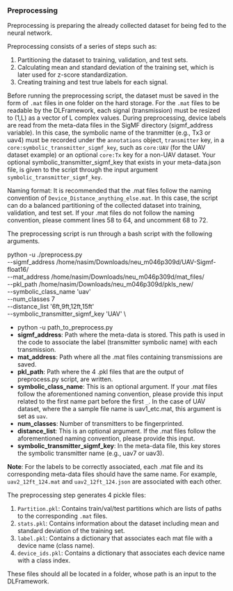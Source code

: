 ### Preprocessing

Preprocessing is preparing the already collected dataset for being fed to the neural network. 

Preprocessing consists of a series of steps such as:

1. Partitioning the dataset to training, validation, and test sets. 
2. Calculating mean and standard deviation of the training set, which is later used for z-score standardization.
3. Creating training and test true labels for each signal.

Before running the preprocessing script, the dataset must be saved in the form of `.mat` files in one folder on the hard storage. For the `.mat` files to be readable by the DLFramework, each signal (transmission) must be resized to (1,L) as a vector of L complex values. During preprocessing, device labels are read from the meta-data files in the SigMF directory (sigmf_address variable). In this case, the symbolic name of the tranmitter (e.g., Tx3 or uav4) must be recorded under the `annotations` object, `transmitter` key, in a `core:symbolic_transmitter_sigmf_key`, such as `core:UAV` (for the UAV dataset example) or an optional `core:Tx` key for a non-UAV dataset. Your optional symbolic_transmitter_sigmf_key that exists in your meta-data.json file, is given to the script through the input argument `symbolic_transmitter_sigmf_key`.

Naming format: It is recommended that the .mat files follow the naming convention of `Device_Distance_anything_else.mat`. In this case, the script can do a balanced partitioning of the collected dataset into training, validation, and test set. If your .mat files do not follow the naming convention, please comment lines 58 to 64, and uncomment 68 to 72. 

<!--- Each transmission should be named as devicename_A_B_etc.mat. During preprocessing device labels are infered from the first element before '_'. --->

The preprocessing script is run through a bash script with the following arguments.

python -u ./preprocess.py \
	--sigmf_address /home/nasim/Downloads/neu_m046p309d/UAV-Sigmf-float16/ \
	--mat_address /home/nasim/Downloads/neu_m046p309d/mat_files/ \
  --pkl_path /home/nasim/Downloads/neu_m046p309d/pkls_new/ \
  --symbolic_class_name 'uav' \
  --num_classes 7 \
  --distance_list '6ft,9ft,12ft,15ft' \
  --symbolic_transmitter_sigmf_key 'UAV' \
	
- python -u path_to_preprocess.py
- **sigmf_address**: Path where the meta-data is stored. This path is used in the code to associate the label (transmitter symbolic name) with each transmission.
- **mat_address**: Path where all the .mat files containing transmissions are saved.
- **pkl_path**: Path where the 4 .pkl files that are the output of preprocess.py script, are written.
- **symbolic_class_name**: This is an optional argument. If your .mat files follow the aforementioned naming convention, please provide this input related to the first name part before the first `_`. In the case of UAV dataset, where the a sample file name is uav1_etc.mat, this argument is set as `uav`.
- **num_classes**: Number of transmitters to be fingerprinted.
- **distance_list**: This is an optional argument. If the .mat files follow the aforementioned naming convention, please provide this input.
- **symbolic_transmitter_sigmf_key**: In the meta-data file, this key stores the symbolic transmitter name (e.g., uav7 or uav3).

**Note**: For the labels to be correctly associated, each .mat file and its corresponding meta-data files should have the same name. For example, `uav2_12ft_124.mat` and `uav2_12ft_124.json` are associated with each other.

The preprocessing step generates 4 pickle files:

1. `Partition.pkl`: Contains train/val/test partitions which are lists of paths to the corresponding `.mat` files.
2. `stats.pkl`: Contains information about the dataset including mean and standard deviation of the training set.
3. `label.pkl`: Contains a dictionary that associates each mat file with a device name (class name).
4. `device_ids.pkl`: Contains a dictionary that associates each device name with a class index.

These files should all be located in a folder, whose path is an input to the DLFramework.
